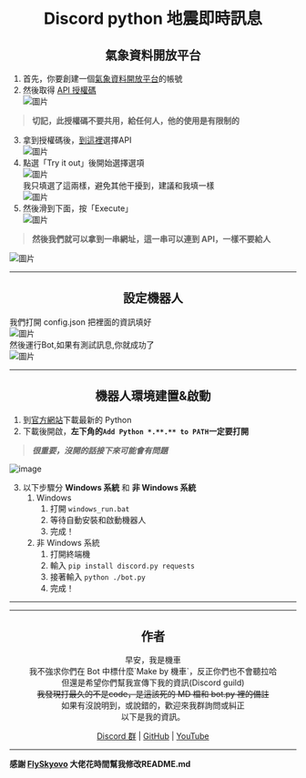 <h1 align="center">Discord python 地震即時訊息</h1>
<h2 align="center">氣象資料開放平台</h2>

1. 首先，你要創建一個[氣象資料開放平台](https://opendata.cwb.gov.tw/user/authkey)的帳號<br>
2. 然後取得 [API 授權碼](https://opendata.cwb.gov.tw/user/authkey)<br>
![圖片](https://imgur.com/WKf1DOr.png)<br>
> **切記，此授權碼不要共用，給任何人，他的使用是有限制的**<br>
3. 拿到授權碼後，[到這裡](https://opendata.cwb.gov.tw/dataset/forecast/E-A0015-001)選擇API<br>
![圖片](https://imgur.com/JyIOJ3C.png)<br>
4. 點選「Try it out」後開始選擇選項<br>
![圖片](https://imgur.com/cEXuYnR.png)<br>
我只填選了這兩樣，避免其他干擾到，建議和我填一樣<br>
![圖片](https://imgur.com/nMYXhsh.png)<br>
5. 然後滑到下面，按「Execute」<br>
![圖片](https://imgur.com/PV6j7G6.png)<br>
> **然後我們就可以拿到一串網址，這一串可以連到 API，一樣不要給人**

![圖片](https://imgur.com/gjfDCDZ.png)<br>
***
<h2 align="center">設定機器人</h2>

我們打開 config.json 把裡面的資訊填好<br>
![圖片](https://imgur.com/BcWqs8u.png)<br>
然後運行Bot,如果有測試訊息,你就成功了<br>
![圖片](https://i.imgur.com/DisIlHH.png)<br>
***

<h2 align="center">機器人環境建置&啟動</h2>

1. 到[官方網站](https://python.org)下載最新的 Python
2. 下載後開啟，**左下角的`Add Python *.**.** to PATH`一定要打開**
> ***很重要，沒開的話接下來可能會有問題***

![image](https://user-images.githubusercontent.com/72594971/178756663-7940d085-96a1-40f4-88c3-2c668e20409f.png)

3. 以下步驟分 **Windows 系統** 和 **非 Windows 系統**
   1. Windows
      1. 打開 `windows_run.bat`
      2. 等待自動安裝和啟動機器人
      3. 完成！
   2. 非 Windows 系統
      1. 打開終端機
      2. 輸入 `pip install discord.py requests`
      3. 接著輸入 `python ./bot.py`
      4. 完成！
***
***
<h2 align="center">作者</h2>
<p align="center">早安，我是機車<br>
我不強求你們在 Bot 中標什麼`Make by 機車`，反正你們也不會聽拉哈<br>
但還是希望你們幫我宣傳下我的資訊(Discord guild)<br>
<s>我發現打最久的不是code，是這該死的 MD 檔和 bot.py 裡的備註</s><br>
如果有沒說明到，或說錯的，歡迎來我群詢問或糾正<br>
以下是我的資訊。<br></p>
<p align="center"><a href=""https://discord.gg/m9Z33wtHtK>Discord 群</a> | <a href="https://github.com/TIvan829">GitHub</a> | <a href="https://www.youtube.com/channel/UC-vgoLb7laDNvgH7w62Jxvg">YouTube</a></p>

***
**感謝 [FlySkyovo](https://www.cfsovo.tk/) 大佬花時間幫我修改README.md**
